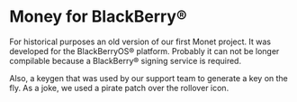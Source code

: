 # Money for BlackBerry®

For historical purposes an old version of our first Monet project. It was developed for the BlackBerryOS® platform. Probably it can not be longer compilable because a BlackBerry® signing service is required.

Also, a keygen that was used by our support team to generate a key on the fly. As a joke, we used a pirate patch over the rollover icon.
